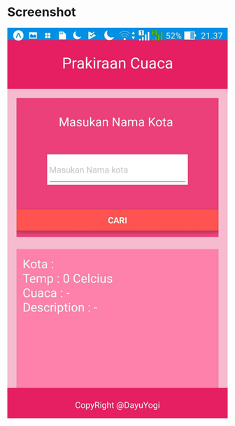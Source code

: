 # Screenshot 
<p align="center">
 <img src="https://github.com/dayuyogi/appWeather1615051034/blob/master/19141.jpg"/>
 </p>
